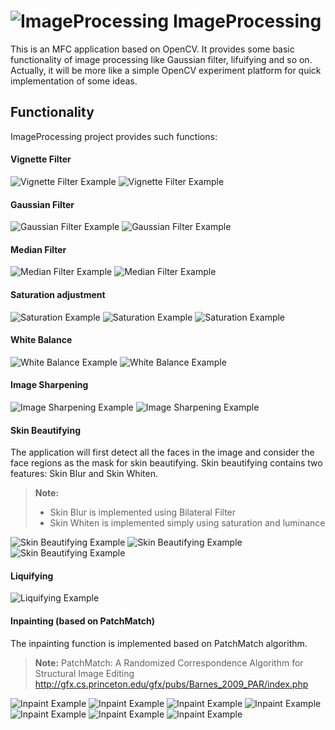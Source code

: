![ImageProcessing](/images/banner.png)
ImageProcessing
================
This is an MFC application based on OpenCV. It provides some basic functionality of image processing like Gaussian filter,  lifuifying and so on. Actually, it will be more like a simple OpenCV experiment platform for quick implementation of some ideas.

Functionality
-----------------
ImageProcessing project provides such functions:

#### Vignette Filter

![Vignette Filter Example](/images/ppppp.PNG "Before Processing")
![Vignette Filter Example](/images/p.PNG "After Processing")

#### Gaussian Filter

![Gaussian Filter Example](/images/g0.PNG "Before Processing")
![Gaussian Filter Example](/images/g1.PNG "After Processing")

#### Median Filter

![Median Filter Example](/images/m0.PNG "Before Processing")
![Median Filter Example](/images/m1.PNG "After Processing")

#### Saturation adjustment

![Saturation Example](/images/saturation1.PNG "Before Processing")
![Saturation Example](/images/saturation2.PNG "After Processing")
![Saturation Example](/images/saturation3.PNG "After Processing")

#### White Balance

![White Balance Example](/images/w0.PNG "Before Processing")
![White Balance Example](/images/w1.PNG "After Processing")

#### Image Sharpening

![Image Sharpening Example](/images/sharpen5.PNG "After Processing")
![Image Sharpening Example](/images/sharpen6.PNG "After Processing")

#### Skin Beautifying

The application will first detect all the faces in the image and consider the face regions as the mask for skin beautifying. Skin beautifying contains two features: Skin Blur and Skin Whiten.
> **Note:**
> - Skin Blur is implemented using Bilateral Filter
> - Skin Whiten is implemented simply using saturation and luminance

![Skin Beautifying Example](/images/skin1.PNG "Before Processing")
![Skin Beautifying Example](/images/skin2.PNG "After Processing")
![Skin Beautifying Example](/images/skin3.PNG "After Processing")

#### Liquifying

![Liquifying Example](/images/liquify1.PNG "After Processing")

#### Inpainting (based on PatchMatch)

The inpainting function is implemented based on PatchMatch algorithm.
> **Note:**
> PatchMatch: A Randomized Correspondence Algorithm for Structural Image Editing
> http://gfx.cs.princeton.edu/gfx/pubs/Barnes_2009_PAR/index.php

![Inpaint Example](/images/pm1.png "After Processing")
![Inpaint Example](/images/pm2.png "After Processing")
![Inpaint Example](/images/pm3.png "After Processing")
![Inpaint Example](/images/pm4.png "After Processing")
![Inpaint Example](/images/pm5.png "After Processing")
![Inpaint Example](/images/pm6.png "After Processing")
![Inpaint Example](/images/pm7.png "After Processing")
